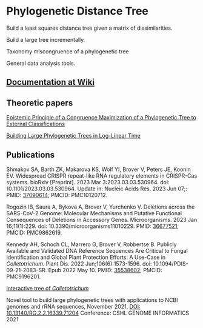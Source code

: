 # Phylogenetic Distance Tree

Build a least squares distance tree given a matrix of dissimilarities.

Build a large tree incrementally.

Taxonomy miscongruence of a phylogenetic tree

General data analysis tools.

## [Documentation at Wiki](https://github.com/ncbi/tree-tool/wiki)


## Theoretic papers

[Epistemic Principle of a Congruence Maximization of a Phylogenetic Tree to External Classifications](https://github.com/ncbi/tree-tool/blob/master/phylogeny/doc/tax_miscongruence/tax_miscongruence.pdf)

[Building Large Phylogenetic Trees in Log-Linear Time](https://github.com/ncbi/tree-tool/blob/master/phylogeny/doc/inc_ls_dist_tree/inc_ls_dist_tree.pdf)

## Publications
Shmakov SA, Barth ZK, Makarova KS, Wolf YI, Brover V, Peters JE, Koonin EV. 
Widespread CRISPR repeat-like RNA regulatory elements in CRISPR-Cas systems. 
bioRxiv [Preprint]. 2023 Mar 3:2023.03.03.530964. doi: 10.1101/2023.03.03.530964. 
Update in: Nucleic Acids Res. 2023 Jun 07;: PMID: [37090614](https://pubmed.ncbi.nlm.nih.gov/37090614/); PMCID: PMC10120712.

Rogozin IB, Saura A, Bykova A, Brover V, Yurchenko V. 
Deletions across the SARS-CoV-2 Genome: Molecular Mechanisms and Putative Functional Consequences of Deletions in Accessory Genes. 
Microorganisms. 2023 Jan 16;11(1):229. 
doi: 10.3390/microorganisms11010229. PMID: [36677521](https://pubmed.ncbi.nlm.nih.gov/36677521/); PMCID: PMC9862619.

Kennedy AH, Schoch CL, Marrero G, Brover V, Robbertse B. 
Publicly Available and Validated DNA Reference Sequences Are Critical to Fungal Identification and Global Plant Protection Efforts: A Use-Case in _Colletotrichum_. 
Plant Dis. 2022 Jun;106(6):1573-1596. 
doi: 10.1094/PDIS-09-21-2083-SR. Epub 2022 May 10. PMID: [35538602](https://pubmed.ncbi.nlm.nih.gov/35538602/); PMCID: PMC9196201.

[Interactive tree of _Colletotrichum_](https://apsjournals.apsnet.org/doi/suppl/10.1094/PDIS-09-21-2083-SR/suppl_file/PDIS-09-21-2083-SR_SF3.html)

Novel tool to build large phylogenetic trees with applications to NCBI genomes and rRNA sequences,
November 2021,
[DOI: 10.13140/RG.2.2.16339.71204](https://www.researchgate.net/publication/355982339_Novel_tool_to_build_large_phylogenetic_trees_with_applications_to_NCBI_genomes_and_rRNA_sequences?channel=doi&linkId=6188627bd7d1af224bc54e3a&showFulltext=true)
Conference: CSHL GENOME INFORMATICS 2021


